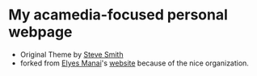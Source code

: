 # My acamedia-focused personal webpage

- Original Theme by [Steve Smith](https://github.com/orderedlist) 
- forked from [Elyes Manai](https://github.com/elyesmanai)'s [website](elyesmanai.github.io) because of the nice organization.
